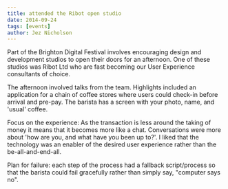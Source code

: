 ```yaml
---
title: attended the Ribot open studio
date: 2014-09-24
tags: [events]
author: Jez Nicholson
---
```

​​Part of the Brighton Digital Festival involves encouraging design and development studios to open their doors for an afternoon. One of these studios was Ribot Ltd who are fast becoming our User Experience consultants of choice.

​The afternoon involved talks from the team. Highlights included an application for a chain of coffee stores where users could check-in before arrival and pre-pay. The barista has a screen with your photo, name, and 'usual' coffee.

Focus on the experience: As the transaction is less around the taking of money it means that it becomes more like a chat. Conversations were more about 'how are you, and what have you been up to?'. I liked that the technology was an enabler of the desired user experience rather than the be-all-and-end-all.

Plan for failure: each step of the process had a fallback script/process so that the barista could fail gracefully rather than simply say, "computer says no".
